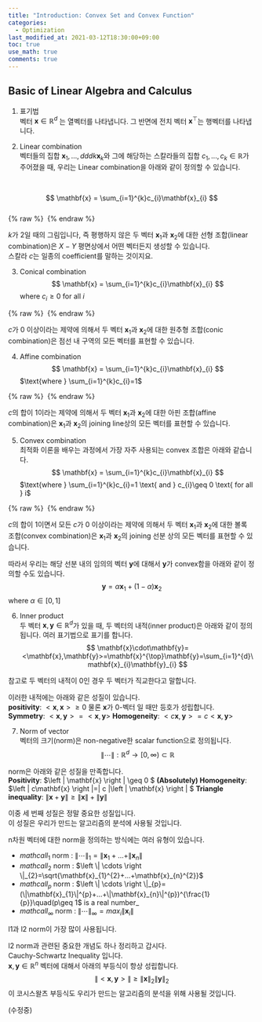 ```yaml
---
title: "Introduction: Convex Set and Convex Function"
categories: 
  - Optimization
last_modified_at: 2021-03-12T18:30:00+09:00
toc: true
use_math: true
comments: true
---
```


Basic of Linear Algebra and Calculus
---
1. 표기법<br/>
벡터 $\mathbf{x} \in \mathbb{R}^{d}$ 는 열벡터를 나타냅니다. 그 반면에 전치 벡터 $\mathbf{x}^{\top}$는 행벡터를 나타냅니다.<br/>

2. Linear combination<br/>
벡터들의 집합 $\mathbf{x}_{1},...,dddk\mathbf{x}_{k}$와 그에 해당하는 스칼라들의 집합 $c_{1},...,c_{k}\in\mathbb{R}$가 주어졌을 때, 우리는 Linear combination을 아래와 같이 정의할 수 있습니다.
<br/>

$$
\mathbf{x} = \sum_{i=1}^{k}c_{i}\mathbf{x}_{i}
$$
<br/>
{% raw %} <img src="https://ohjinjin.github.io/assets/images/opt/1/capture1.JPG" alt=""> {% endraw %}

$k$가 2일 때의 그림입니다, 즉 평행하지 않은 두 벡터 $\mathbf{x}_{1}$과 $\mathbf{x}_{2}$에 대한 선형 조합(linear combination)은 $X-Y$ 평면상에서 어떤 벡터든지 생성할 수 있습니다.<br/>
스칼라 $c$는 일종의 coefficient를 말하는 것이지요.<br/>


3. Conical combination<br/>
$$
\mathbf{x} = \sum_{i=1}^{k}c_{i}\mathbf{x}_{i}
$$
$\text{where } c_{i}\geq 0 \text{ for all } i$

{% raw %} <img src="https://ohjinjin.github.io/assets/images/opt/1/capture2.JPG" alt=""> {% endraw %}

$c$가 0 이상이라는 제약에 의해서 두 벡터 $\mathbf{x}_{1}$과 $\mathbf{x}_{2}$에 대한 원추형 조합(conic combination)은 점선 내 구역의 모든 벡터를 표현할 수 있습니다.<br/>

4. Affine combination<br/>
$$
\mathbf{x} = \sum_{i=1}^{k}c_{i}\mathbf{x}_{i}
$$
$\text{where } \sum_{i=1}^{k}c_{i}=1$

{% raw %} <img src="https://ohjinjin.github.io/assets/images/opt/1/capture3.JPG" alt=""> {% endraw %}

$c$의 합이 1이라는 제약에 의해서 두 벡터 $\mathbf{x}_{1}$과 $\mathbf{x}_{2}$에 대한 아핀 조합(affine combination)은 $\mathbf{x}_{1}$과 $\mathbf{x}_{2}$의 joining line상의 모든 벡터를 표현할 수 있습니다.<br/>


5. Convex combination<br/>
최적화 이론을 배우는 과정에서 가장 자주 사용되는 convex 조합은 아래와 같습니다.<br/>
$$
\mathbf{x} = \sum_{i=1}^{k}c_{i}\mathbf{x}_{i}
$$
$\text{where } \sum_{i=1}^{k}c_{i}=1 \text{ and } c_{i}\geq 0 \text{ for all } i$

{% raw %} <img src="https://ohjinjin.github.io/assets/images/opt/1/capture4.JPG" alt=""> {% endraw %}

$c$의 합이 1이면서 모든 $c$가 0 이상이라는 제약에 의해서 두 벡터 $\mathbf{x}_{1}$과 $\mathbf{x}_{2}$에 대한 볼록 조합(convex combination)은 $\mathbf{x}_{1}$과 $\mathbf{x}_{2}$의 joining 선분 상의 모든 벡터를 표현할 수 있습니다.<br/>

따라서 우리는 해당 선분 내의 임의의 벡터 $\mathbf{y}$에 대해서 $\mathbf{y}$가 convex함을 아래와 같이 정의할 수도 있습니다.<br/>
$$
\mathbf{y}=\alpha \mathbf{x}_{1}+(1-\alpha)\mathbf{x}_{2}
$$
$\text{where } \alpha\in[0,1]$


6. Inner product<br/>
두 벡터 $\mathbf{x},\mathbf{y}\in\mathbb{R}^{d}$가 있을 때, 두 벡터의 내적(inner product)은 아래와 같이 정의됩니다. 여러 표기법으로 표기를 합니다.<br/>
$$
\mathbf{x}\cdot\mathbf{y}=<\mathbf{x},\mathbf{y}>=\mathbf{x}^{\top}\mathbf{y}=\sum_{i=1}^{d}\mathbf{x}_{i}\mathbf{y}_{i}
$$

참고로 두 벡터의 내적이 0인 경우 두 벡터가 직교한다고 말합니다.<br/>

이러한 내적에는 아래와 같은 성질이 있습니다.<br/>
**positivity**: $<\mathbf{x},\mathbf{x}>\geq0$
물론 $\mathbf{x}$가 0-벡터 일 때만 등호가 성립합니다.<br/>
**Symmetry**: $<\mathbf{x},\mathbf{y}>=<\mathbf{x},\mathbf{y}>$
**Homogeneity**: $<c\mathbf{x},\mathbf{y}>=c<\mathbf{x},\mathbf{y}>$


7. Norm of vector<br/>
벡터의 크기(norm)은 non-negative한 scalar function으로 정의됩니다.<br/>
$$
\left \| \cdots \right \|:\mathbb{R}^{d}\to [0,\infty)\subset\mathbb{R}
$$

norm은 아래와 같은 성질을 만족합니다.<br/>
**Positivity**: $\left \| \mathbf{x} \right \| \geq 0 $
**(Absolutely) Homogeneity**: $\left \| c\mathbf{x} \right \|=\| c \|\left \| \mathbf{x} \right \| $
**Triangle inequality**: $\left \| \mathbf{x}+\mathbf{y} \right \| \geq \left \| \mathbf{x} \right \|+\left \| \mathbf{y} \right \|$

이중 세 번째 성질은 정말 중요한 성질입니다.<br/> 이 성질은 우리가 만드는 알고리즘의 분석에 사용될 것입니다.<br/>

n차원 벡터에 대한 norm을 정의하는 방식에는 여러 유형이 있습니다.<br/>
* $mathcal{l}_{1}$ norm : $\left \| \cdots \right \|_{1}=\|\mathbf{x}_{1}+...+\|\mathbf{x}_{n}\|$<br/>
* $mathcal{l}_{2}$ norm : $\left \| \cdots \right \|_{2}=\sqrt{\mathbf{x}_{1}^{2}+...+\mathbf{x}_{n}^{2}}$<br/>
* $mathcal{l}_{p}$ norm : $\left \| \cdots \right \|_{p}=(\|\mathbf{x}_{1}\|^{p}+...+\|\mathbf{x}_{n}\|^{p})^{\frac{1}{p}}\quad(p\geq 1$ is a real number_<br/>
* $mathcal{l}_{\infty}$ norm : $\left \| \cdots \right \|_{\infty}=max_{i}\|\mathbf{x}_{i}\|$<br/>

l1과 l2 norm이 가장 많이 사용됩니다.<br/>

l2 norm과 관련된 중요한 개념도 하나 정리하고 갑시다.<br/>
Cauchy-Schwartz Inequality 입니다.<br/>
$\mathbf{x},\mathbf{y}\in\mathbb{R}^{n}$ 벡터에 대해서 아래의 부등식이 항상 성립합니다.<br/>
$$
\|<\mathbf{x},\mathbf{y}>\|\geq\left\|\mathbf{x}\right\|_{2}\left\|\mathbf{y}\right\|_{2}
$$
이 코시스왈츠 부등식도 우리가 만드는 알고리즘의 분석을 위해 사용될 것입니다.<br/>



(수정중)